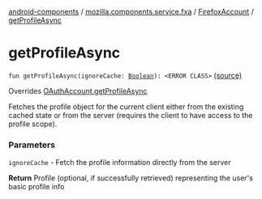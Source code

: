 [android-components](../../index.md) / [mozilla.components.service.fxa](../index.md) / [FirefoxAccount](index.md) / [getProfileAsync](./get-profile-async.md)

# getProfileAsync

`fun getProfileAsync(ignoreCache: `[`Boolean`](https://kotlinlang.org/api/latest/jvm/stdlib/kotlin/-boolean/index.html)`): <ERROR CLASS>` [(source)](https://github.com/mozilla-mobile/android-components/blob/master/components/service/firefox-accounts/src/main/java/mozilla/components/service/fxa/FirefoxAccount.kt#L118)

Overrides [OAuthAccount.getProfileAsync](../../mozilla.components.concept.sync/-o-auth-account/get-profile-async.md)

Fetches the profile object for the current client either from the existing cached state
or from the server (requires the client to have access to the profile scope).

### Parameters

`ignoreCache` - Fetch the profile information directly from the server

**Return**
Profile (optional, if successfully retrieved) representing the user's basic profile info

